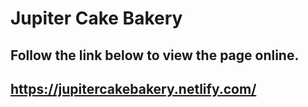 # Jupiter Cake Bakery
## Follow the link below to view the page online.
## https://jupitercakebakery.netlify.com/